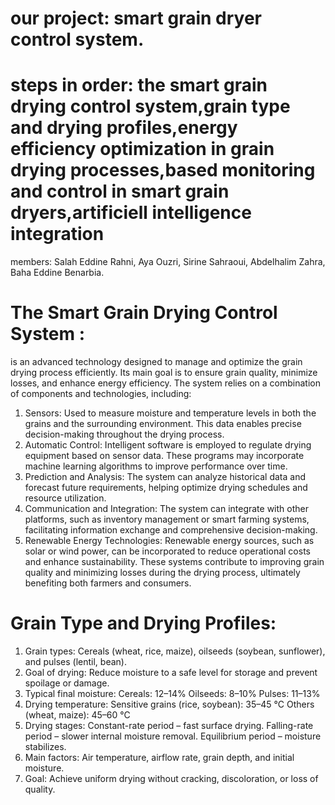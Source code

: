 # our project: smart grain dryer control system.
# steps in order: the smart grain drying control system,grain type and drying profiles,energy efficiency optimization in grain drying processes,based monitoring and control in smart grain dryers,artificiell intelligence integration
members: Salah Eddine Rahni, Aya Ouzri, Sirine Sahraoui, Abdelhalim Zahra, Baha Eddine Benarbia.
# The Smart Grain Drying Control System :
is an advanced technology designed to manage and optimize the grain drying process efficiently. Its main goal is to ensure grain quality, minimize losses, and enhance energy efficiency. The system relies on a combination of components and technologies, including:
1. Sensors: Used to measure moisture and temperature levels in both the grains and the surrounding environment. This data enables precise decision-making throughout the drying process.
2. Automatic Control: Intelligent software is employed to regulate drying equipment based on sensor data. These programs may incorporate machine learning algorithms to improve performance over time.
3. Prediction and Analysis: The system can analyze historical data and forecast future requirements, helping optimize drying schedules and resource utilization.
4. Communication and Integration: The system can integrate with other platforms, such as inventory management or smart farming systems, facilitating information exchange and comprehensive decision-making.
5. Renewable Energy Technologies: Renewable energy sources, such as solar or wind power, can be incorporated to reduce operational costs and enhance sustainability.
These systems contribute to improving grain quality and minimizing losses during the drying process, ultimately benefiting both farmers and consumers.
# Grain Type and Drying Profiles:
1. Grain types: Cereals (wheat, rice, maize), oilseeds (soybean, sunflower), and pulses (lentil, bean).
2. Goal of drying: Reduce moisture to a safe level for storage and prevent spoilage or damage.
3. Typical final moisture:
Cereals: 12–14%
Oilseeds: 8–10%
Pulses: 11–13%
4. Drying temperature:
Sensitive grains (rice, soybean): 35–45 °C
Others (wheat, maize): 45–60 °C
5. Drying stages:
 Constant-rate period – fast surface drying.
 Falling-rate period – slower internal moisture removal.
 Equilibrium period – moisture stabilizes.
6. Main factors: Air temperature, airflow rate, grain depth, and initial moisture.
7. Goal: Achieve uniform drying without cracking, discoloration, or loss of quality.
